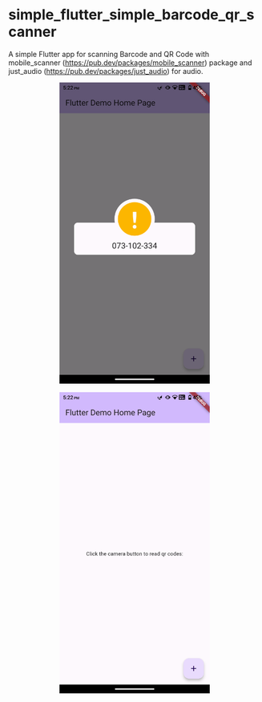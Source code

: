 # simple_flutter_simple_barcode_qr_scanner

A simple Flutter app for scanning Barcode and QR Code with mobile_scanner (https://pub.dev/packages/mobile_scanner) package and just_audio (https://pub.dev/packages/just_audio) for audio.

<p align="center"><a href="#" target="_blank"><img src="home.png"  width=300 alt="home" class='logo' style='mix-blend-mode:multiply'></a></p>
<p align="center"><a href="#" target="_blank"><img src="barcode.png" width=300 alt="barcode" class='logo' style='mix-blend-mode:multiply'></a></p>
